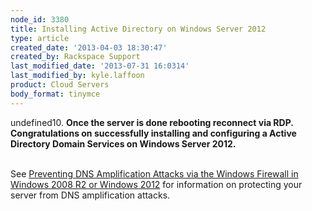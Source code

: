 ```yaml
---
node_id: 3380
title: Installing Active Directory on Windows Server 2012
type: article
created_date: '2013-04-03 18:30:47'
created_by: Rackspace Support
last_modified_date: '2013-07-31 16:0314'
last_modified_by: kyle.laffoon
product: Cloud Servers
body_format: tinymce
---
```


undefined10. **Once the server is done rebooting reconnect via RDP.
Congratulations on successfully installing and configuring a Active
Directory Domain Services on Windows Server 2012.**

\
See [Preventing DNS Amplification Attacks via the Windows Firewall in
Windows 2008 R2 or Windows
2012](http://www.rackspace.com/knowledge_center/article/preventing-dns-amplification-attacks-via-the-windows-firewall-in-windows-2008-r2)
for information on protecting your server from DNS amplification
attacks.



